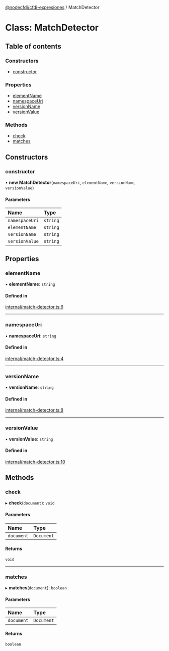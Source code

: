 [@nodecfdi/cfdi-expresiones](../README.md) / MatchDetector

# Class: MatchDetector

## Table of contents

### Constructors

- [constructor](MatchDetector.md#constructor)

### Properties

- [elementName](MatchDetector.md#elementname)
- [namespaceUri](MatchDetector.md#namespaceuri)
- [versionName](MatchDetector.md#versionname)
- [versionValue](MatchDetector.md#versionvalue)

### Methods

- [check](MatchDetector.md#check)
- [matches](MatchDetector.md#matches)

## Constructors

### constructor

• **new MatchDetector**(`namespaceUri`, `elementName`, `versionName`, `versionValue`)

#### Parameters

| Name | Type |
| :------ | :------ |
| `namespaceUri` | `string` |
| `elementName` | `string` |
| `versionName` | `string` |
| `versionValue` | `string` |

## Properties

### elementName

• **elementName**: `string`

#### Defined in

[internal/match-detector.ts:6](https://github.com/nodecfdi/cfdi-expresiones/blob/0c2a2cb/src/internal/match-detector.ts#L6)

___

### namespaceUri

• **namespaceUri**: `string`

#### Defined in

[internal/match-detector.ts:4](https://github.com/nodecfdi/cfdi-expresiones/blob/0c2a2cb/src/internal/match-detector.ts#L4)

___

### versionName

• **versionName**: `string`

#### Defined in

[internal/match-detector.ts:8](https://github.com/nodecfdi/cfdi-expresiones/blob/0c2a2cb/src/internal/match-detector.ts#L8)

___

### versionValue

• **versionValue**: `string`

#### Defined in

[internal/match-detector.ts:10](https://github.com/nodecfdi/cfdi-expresiones/blob/0c2a2cb/src/internal/match-detector.ts#L10)

## Methods

### check

▸ **check**(`document`): `void`

#### Parameters

| Name | Type |
| :------ | :------ |
| `document` | `Document` |

#### Returns

`void`

___

### matches

▸ **matches**(`document`): `boolean`

#### Parameters

| Name | Type |
| :------ | :------ |
| `document` | `Document` |

#### Returns

`boolean`
